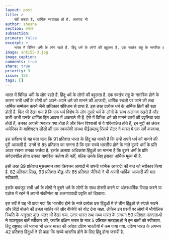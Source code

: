 ```yaml
---
layout: post
title: >
    सर्वे कहता है, धार्मिक स्वतंत्रता तो है, अलगाव भी
author: shesha
section: समाज
subsection:
primary: false
excerpt: >
    भारत में विभिन्न धर्माें के लोग रहते हैं. हिंदू धर्म के लोगों की बहुलता है. एक स्वतंत्र राष्ट्र के नागरिक होने के कारण सभी धर्मों के लोगों को अपने-अपने धर्म को मानने की आजादी, धार्मिक स्थलों पर जाने की तथा धार्मिक सम्मेलन करने जैसे अधिकार संविधान से प्राप्त है.
image: ank155-3.jpg
image_caption: 
comments: true
share: true
priority: 3
issue: 155
tags: []
---
```


भारत में विभिन्न धर्माें के लोग रहते हैं. हिंदू धर्म के लोगों की बहुलता है. एक स्वतंत्र राष्ट्र के नागरिक होने के कारण सभी धर्मों के लोगों को अपने-अपने धर्म को मानने की आजादी, धार्मिक स्थलों पर जाने की तथा धार्मिक सम्मेलन करने जैसे अधिकार संविधान से प्राप्त है. इस तरह प्रत्येक धर्म के धार्मिक हितों की रक्षा होती है. फिर भी देखा गया है कि एक धर्म विशेष के लोग दूसरे धर्म के लोगों के साथ अलगाव रखते हैं और कभी-कभी उनके धार्मिक हित आपस में अकराते भी हैं.
ऐसे में विभिन्न धर्म को मानने वालों की प्रवृत्तियां क्या होती हैं, उनका आपसी व्यवहार क्या होता है और किन विश्वासों से वे परिचालित होते हैं, इन मुद्दों को लेकर अमेरिका के वाशिंगटन डीसी की एक स्वयंसेवी संस्था पीईडब्लयू रिसर्च सेंटर ने भारत में एक सर्वे करवाया.

इस सर्वेक्षण से यह पता चला कि 91 प्रतिशत भारत के हिंदू यह मानते हैं कि उन्हें अपने धर्म को मानने की पूरी आजादी है. उनमें से 85 प्रतिशत का मानना है कि एक सच्चे भारतीय होने के नाते दूसरे धर्मां के प्रति आदर रखना उनका कर्तव्य है. इसके अलावा अधिकांश हिंदुओं का मानना है कि दूसरे धर्मों के प्रति संवेदनशील होना उनका नागरिक कर्तव्य ही नहीं, बल्कि उनके लिए इसका धार्मिक मूल्य भी है.

इसी तरह 89 प्रतिशत मुसलमान तथा क्रिश्चन आबादी में अपनी धार्मिक आजादी की बात को स्वीकार किया है. 82 प्रतिशत सिख, 93 प्रतिशत बौद्ध और 85 प्रतिशत जैनियों ने भी अपनी धार्मिक आजादी की बात स्वीकारी.

इसके बावजूद सभी धर्म के लोगों ने दूसरे धर्म के लोगों के साथ दोस्ती करने या अंतरधार्मिक विवाह करने या पड़ोस में रहने में अपनी संकीर्णता या अलगाववादी प्रवृत्ति को दिखाया.

इस सर्वे में यह भी पाया गया कि भारतीय होने के नाते प्रत्येक दस हिंदुओं में से तीन हिंदुओं से संपर्क रखने और हिंदी बोलने की इच्छा जाहिर की और बीजेपी को वोट देना चाहा. लेकिन इन प्रश्नों पर लोगों में भौगोलिक स्थिति के अनुसार कुछ अंतर भी देखा गया. उत्तर भारत तथा मध्य भारत के लगभग 50 प्रतिशत मतदाताओं ने उपरयुक्त बातें स्वीकार की, जबकि दक्षिण भारत के मात्र 5 प्रतिशत मतदाताओं ने इन बातों को स्वीकारा. हिंदू राष्ट्रवाद की भावना भी उत्तर भारत की अपेक्षा दक्षिण भारतीयों में कम पाया गया. दक्षिण भारत के लगभग 42 प्रतिशत हिंदुओं ने ही कहा कि सच्चे भारतीय होने के लिए हिंदू होना जरूरी है.

